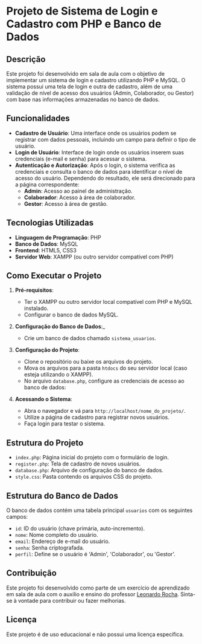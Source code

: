 # Projeto de Sistema de Login e Cadastro com PHP e Banco de Dados

## Descrição

Este projeto foi desenvolvido em sala de aula com o objetivo de implementar um sistema de login e cadastro utilizando PHP e MySQL. O sistema possui uma tela de login e outra de cadastro, além de uma validação de nível de acesso dos usuários (Admin, Colaborador, ou Gestor) com base nas informações armazenadas no banco de dados.

## Funcionalidades

- **Cadastro de Usuário**: Uma interface onde os usuários podem se registrar com dados pessoais, incluindo um campo para definir o tipo de usuário.
- **Login de Usuário**: Interface de login onde os usuários inserem suas credenciais (e-mail e senha) para acessar o sistema.
- **Autenticação e Autorização**: Após o login, o sistema verifica as credenciais e consulta o banco de dados para identificar o nível de acesso do usuário. Dependendo do resultado, ele será direcionado para a página correspondente:
  - **Admin**: Acesso ao painel de administração.
  - **Colaborador**: Acesso à área de colaborador.
  - **Gestor**: Acesso à área de gestão.

## Tecnologias Utilizadas

- **Linguagem de Programação**: PHP
- **Banco de Dados**: MySQL
- **Frontend**: HTML5, CSS3
- **Servidor Web**: XAMPP (ou outro servidor compatível com PHP)

## Como Executar o Projeto

1. **Pré-requisitos**:
   - Ter o XAMPP ou outro servidor local compatível com PHP e MySQL instalado.
   - Configurar o banco de dados MySQL.

2. **Configuração do Banco de Dados**:_
   - Crie um banco de dados chamado `sistema_usuarios`.
  

3. **Configuração do Projeto**:
   - Clone o repositório ou baixe os arquivos do projeto.
   - Mova os arquivos para a pasta `htdocs` do seu servidor local (caso esteja utilizando o XAMPP).
   - No arquivo `database.php`, configure as credenciais de acesso ao banco de dados:


4. **Acessando o Sistema**:
   - Abra o navegador e vá para `http://localhost/nome_do_projeto/`.
   - Utilize a página de cadastro para registrar novos usuários.
   - Faça login para testar o sistema.

## Estrutura do Projeto

- `index.php`: Página inicial do projeto com o formulário de login.
- `register.php`: Tela de cadastro de novos usuários.
- `database.php`: Arquivo de configuração do banco de dados.
- `style.css`: Pasta contendo os arquivos CSS do projeto.

## Estrutura do Banco de Dados

O banco de dados contém uma tabela principal `usuarios` com os seguintes campos:

- `id`: ID do usuário (chave primária, auto-incremento).
- `nome`: Nome completo do usuário.
- `email`: Endereço de e-mail do usuário.
- `senha`: Senha criptografada.
- `perfil`: Define se o usuário é 'Admin', 'Colaborador', ou 'Gestor'.

## Contribuição

Este projeto foi desenvolvido como parte de um exercício de aprendizado em sala de aula com o auxilio e ensino do professor <a href="https://github.com/leonardossrocha">Leonardo Rocha</a>. Sinta-se à vontade para contribuir ou fazer melhorias.

## Licença

Este projeto é de uso educacional e não possui uma licença específica.
